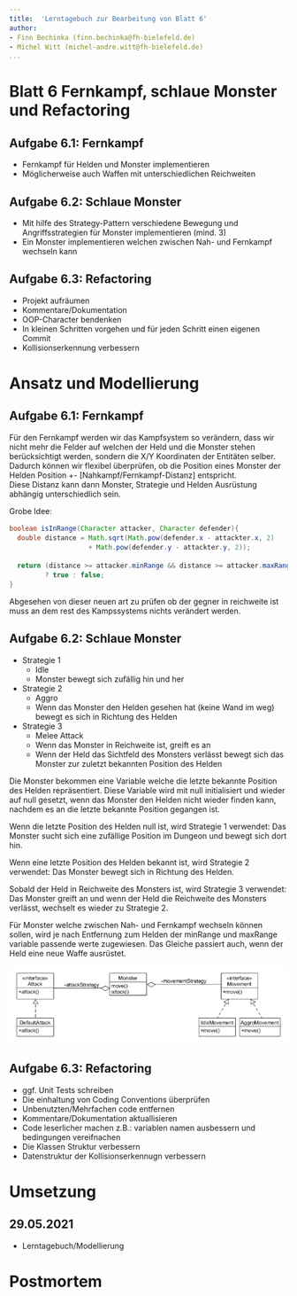 ```yaml
---
title:  'Lerntagebuch zur Bearbeitung von Blatt 6'
author:
- Finn Bechinka (finn.bechinka@fh-bielefeld.de)
- Michel Witt (michel-andre.witt@fh-bielefeld.de)
...
```


<!--
Führen Sie zu jedem Aufgabenblatt und zum Projekt (Stationen 3-9) ein
Lerntagebuch in Ihrem Team. Kopieren Sie dazu diese Vorlage und füllen
Sie den Kopf entsprechend aus.

Im Lerntagebuch sollen Sie Ihr Vorgehen bei der Bearbeitung des jeweiligen
Aufgabenblattes vom ersten Schritt bis zur Abgabe der Lösung dokumentieren,
d.h. wie sind Sie die gestellte Aufgabe angegangen (und warum), was war
Ihr Plan und auf welche Probleme sind Sie bei der Umsetzung gestoßen und
wie haben Sie diese Probleme gelöst. Beachten Sie die vorgegebene Struktur.
Für jede Abgabe sollte ungefähr eine DIN-A4-Seite Text erstellt werden,
d.h. ca. 400 Wörter umfassen. Wer das Lerntagebuch nur ungenügend führt
oder es gar nicht mit abgibt, bekommt für die betreffende Abgabe 0 Punkte.

Checken Sie das Lerntagebuch mit in Ihr Projekt/Git-Repo ein.

Schreiben Sie den Text mit [Markdown](https://pandoc.org/MANUAL.html#pandocs-markdown).

Geben Sie das Lerntagebuch stets mit ab. Achtung: Wenn Sie Abbildungen
einbetten (etwa UML-Diagramme), denken Sie daran, diese auch abzugeben!

Beachten Sie auch die Hinweise im [Orga "Bewertung der Aufgaben"](pm_orga.html#punkte)
sowie [Praktikumsblatt "Lerntagebuch"](pm_praktikum.html#lerntagebuch).
-->


# Blatt 6 Fernkampf, schlaue Monster und Refactoring

<!--
Bitte hier die zu lösende Aufgabe kurz in eigenen Worten beschreiben.
-->

## Aufgabe 6.1: Fernkampf 
* Fernkampf für Helden und Monster implementieren
* Möglicherweise auch Waffen mit unterschiedlichen Reichweiten

## Aufgabe 6.2: Schlaue Monster
* Mit hilfe des Strategy-Pattern verschiedene Bewegung und Angriffsstrategien für Monster implementieren (mind. 3)
* Ein Monster implementieren welchen zwischen Nah- und Fernkampf wechseln kann

## Aufgabe 6.3: Refactoring
* Projekt aufräumen
* Kommentare/Dokumentation
* OOP-Character bendenken
* In kleinen Schritten vorgehen und für jeden Schritt einen eigenen Commit
* Kollisionserkennung verbessern

# Ansatz und Modellierung

<!--
Bitte hier den Lösungsansatz kurz beschreiben:
-   Wie sollte die Aufgabe gelöst werden?
-   Welche Techniken wollten Sie einsetzen?
-   Wie sah Ihre Modellierung aus (UML-Diagramm)?
-   Worauf müssen Sie konkret achten?
-->

## Aufgabe 6.1: Fernkampf 
Für den Fernkampf werden wir das Kampfsystem so verändern, dass wir nicht mehr die Felder auf welchen der Held und die Monster stehen berücksichtigt werden, sondern die X/Y Koordinaten der Entitäten selber.  
Dadurch können wir flexibel überprüfen, ob die Position eines Monster der Helden Position +- [Nahkampf/Fernkampf-Distanz] entspricht.  
Diese Distanz kann dann Monster, Strategie und Helden Ausrüstung abhängig unterschiedlich sein.  

Grobe Idee:  
```java
boolean isInRange(Character attacker, Character defender){
  double distance = Math.sqrt(Math.pow(defender.x - attackter.x, 2) 
                    + Math.pow(defender.y - attackter.y, 2));

  return (distance >= attacker.minRange && distance >= attacker.maxRange) 
         ? true : false;
}
```
Abgesehen von dieser neuen art zu prüfen ob der gegner in reichweite ist muss an dem rest des Kampssystems nichts verändert werden.  

## Aufgabe 6.2: Schlaue Monster
* Strategie 1
  * Idle
  * Monster bewegt sich zufällig hin und her
* Strategie 2
  * Aggro
  * Wenn das Monster den Helden gesehen hat (keine Wand im weg) bewegt es sich in Richtung des Helden
* Strategie 3
  * Melee Attack
  * Wenn das Monster in Reichweite ist, greift es an
  * Wenn der Held das Sichtfeld des Monsters verlässt bewegt sich das Monster zur zuletzt bekannten Position des Helden

Die Monster bekommen eine Variable welche die letzte bekannte Position des Helden repräsentiert. Diese Variable wird mit null initialisiert und wieder auf null gesetzt, wenn das Monster den Helden nicht wieder finden kann, nachdem es an die letzte bekannte Position gegangen ist.  

Wenn die letzte Position des Helden null ist, wird Strategie 1 verwendet: Das Monster sucht sich eine zufällige Position im Dungeon und bewegt sich dort hin.  

Wenn eine letzte Position des Helden bekannt ist, wird Strategie 2 verwendet: Das Monster bewegt sich in Richtung des Helden.

Sobald der Held in Reichweite des Monsters ist, wird Strategie 3 verwendet: Das Monster greift an und wenn der Held die Reichweite des Monsters verlässt, wechselt es wieder zu Strategie 2.

Für Monster welche zwischen Nah- und Fernkampf wechseln können sollen, wird je nach Entfernung zum Helden der minRange und maxRange variable passende werte zugewiesen. Das Gleiche passiert auch, wenn der Held eine neue Waffe ausrüstet.

<img src="strategy.png" alt="strategy uml" width="600"/>

## Aufgabe 6.3: Refactoring
* ggf. Unit Tests schreiben
* Die einhaltung von Coding Conventions überprüfen
* Unbenutzten/Mehrfachen code entfernen
* Kommentare/Dokumentation aktuallisieren
* Code leserlicher machen z.B.: variablen namen ausbessern und bedingungen vereifnachen
* Die Klassen Struktur verbessern
* Datenstruktur der Kollisionserkennugn verbessern

# Umsetzung

<!--
Bitte hier die Umsetzung der Lösung kurz beschreiben:
-   Was haben Sie gemacht,
-   an welchem Datum haben sie es gemacht,
-   wie lange hat es gedauert,
-   was war das Ergebnis?
-->

## 29.05.2021
* Lerntagebuch/Modellierung

# Postmortem

<!--
Bitte blicken Sie auf die Aufgabe, Ihren Lösungsansatz und die Umsetzung
kritisch zurück:
-   Was hat funktioniert, was nicht? Würden Sie noch einmal so vorgehen?
-   Welche Probleme sind bei der Umsetzung Ihres Lösungsansatzes aufgetreten?
-   Wie haben Sie die Probleme letztlich gelöst?
-->

